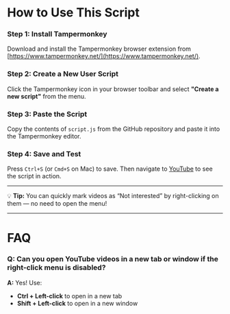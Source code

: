 # How to Use This Script

### Step 1: Install Tampermonkey  
Download and install the Tampermonkey browser extension from [https://www.tampermonkey.net/](https://www.tampermonkey.net/).

### Step 2: Create a New User Script  
Click the Tampermonkey icon in your browser toolbar and select **"Create a new script"** from the menu.

### Step 3: Paste the Script  
Copy the contents of `script.js` from the GitHub repository and paste it into the Tampermonkey editor.

### Step 4: Save and Test  
Press `Ctrl+S` (or `Cmd+S` on Mac) to save. Then navigate to [YouTube](https://www.youtube.com) to see the script in action.

---

💡 **Tip:** You can quickly mark videos as “Not interested” by right-clicking on them — no need to open the menu!

---

# FAQ

### Q: Can you open YouTube videos in a new tab or window if the right-click menu is disabled?  
**A:** Yes! Use:
- **Ctrl + Left-click** to open in a new tab  
- **Shift + Left-click** to open in a new window
